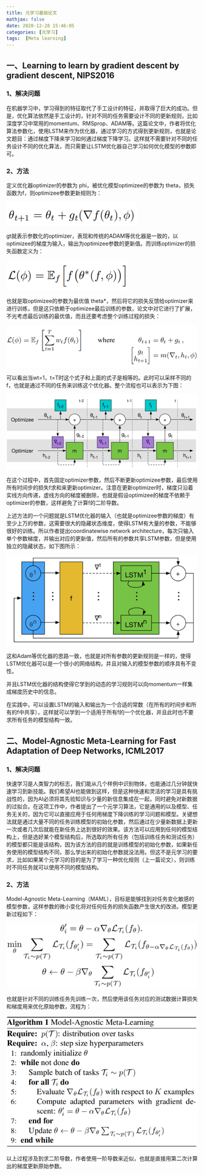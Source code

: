 ```yaml
---
title: 元学习基础论文
mathjax: false
date: 2020-12-28 15:46:05
categories: [元学习]
tags:  [Meta learning]
---
```


一、Learning to learn by gradient descent by gradient descent, NIPS2016
-----------------------------------------------------------------------

### 1、解决问题

在机器学习中，学习得到的特征取代了手工设计的特征，并取得了巨大的成功。但是，优化算法依然是手工设计的，针对不同的任务需要设计不同的更新规则，比如深度学习中常用的momentum、RMSprop、ADAM等。这篇论文中，作者将优化算法参数化，使用LSTM来作为优化器，通过学习的方式得到更新规则，也就是论文题目：通过梯度下降来学习如何通过梯度下降学习。这样就不需要针对不同的任务设计不同的优化算法，而只需要让LSTM优化器自己学习如何优化模型的参数即可。
<!-- more -->
### 2、方法

定义优化器optimizer的参数为 phi，被优化模型optimizee的参数为 theta，损失函数为f，则optimizee参数更新规则为：

![](2020-12-28-元学习基础论文/636b422bd462b4fd701ddfda575f9abf.png)

gt就表示参数化的optimizer，表现和传统的ADAM等优化器是一致的，以optimizee的梯度为输入，输出为optimizee参数的更新值。而训练optimizer的损失函数定义为：

![](2020-12-28-元学习基础论文/6b2fb32c88ef6619ac4efc7c1d9afcc6.png)

也就是取optimizee的参数为最优值 theta\*，然后将它的损失反馈给optimizer来进行训练，但是这只依赖于optimizee最后训练的参数，论文中对它进行了扩展，不光考虑最后训练的最优值，而且还要考虑整个训练过程的损失：

![](2020-12-28-元学习基础论文/08ef250a8d26ecb38e6b184cf2c18729.png)

可以看出当wt=1，t=T时这个式子和上面的式子是相等的。此时可以采样不同的f，也就是通过不同的任务来训练这个优化器。整个流程也可以表示为下图：

![](2020-12-28-元学习基础论文/f06878c713abc06f12c5001c5fa5eb09.png)

在这个过程中，首先固定optimizer参数，然后不断更新optimizee参数，最后使用所有时间步的损失f求和来更新optimizer。注意在更新optimizer时，梯度只沿着实线方向传递，虚线方向的梯度被删除，也就是假设optimizee的梯度不依赖于optimizer的参数，这样避免了计算f的二阶导数。

上述方法的一个问题就是LSTM优化器的输入（也就是optimizee参数的梯度）有至少上万的参数，这需要很大的隐藏状态维度，使得LSTM有大量的参数，不能够很好的训练。所以作者提出coordinatewise
network
architecture，每次只输入单个参数梯度，并输出对应的更新值，然后所有的参数共享LSTM参数，但是使用独立的隐藏状态，如下图所示：

![](2020-12-28-元学习基础论文/9b2e8f529a4a630a758e3a441adf416b.png)

这和Adam等优化器的思路一致，也就是对所有参数的更新规则是一样的，使得LSTM优化器可以是一个很小的网络结构，并且对输入的模型参数的顺序具有不变性。

并且LSTM优化器的结构使得它学到的动态的学习规则可以向momentum一样集成梯度历史中的信息。

在实践中，可以设置LSTM的输入和输出为一个合适的常数（在所有的时间步和所有的f中共享），这样就可以学到一个适用于所有f的一个优化器，并且此时也不要求所有任务的模型结构一致。

二、Model-Agnostic Meta-Learning for Fast Adaptation of Deep Networks, ICML2017
-------------------------------------------------------------------------------

### 1、解决问题

快速学习是人类智力的标志，我们能从几个样例中识别物体，也能通过几分钟就快速学习到新技能。我们希望AI也能做到这样，但是这种快速和灵活的学习是具有挑战性的，因为AI必须将其先验知识与少量的新信息集成在一起，同时避免对新数据的过拟合。在这项工作中，作者提出了一个元学习算法，它是通用的以及模型、任务无关的，因为它可以直接应用于任何用梯度下降训练的学习问题和模型。关键想法就是通过大量不同的任务训练模型的初始化参数，然后通过在少量新数据上更新一次或者几次后就能在新任务上达到很好的效果。该方法可以应用到任何的模型结构上，但是选好某个模型结构后，所选取的所有任务（包括训练任务和测试任务）的模型都只能是该结构，因为该方法的目的就是训练模型的初始化参数，如果新任务使用的模型结构不同，那么学出来的初始化参数就没法用。但这不是元学习的要求，比如如果某个元学习的目的是为了学习一种优化规则（上一篇论文），则训练时不同任务就可以使用不同的模型结构。

### 2、方法

Model-Agnostic Meta-Learning（MAML），目标是能够找到对任务变化敏感的模型参数，这样参数的微小变化将对任何任务的损失函数产生很大的改进。模型更新过程如下：

![](2020-12-28-元学习基础论文/f77e402816c8a88933a9457424e34664.png)

也就是针对不同的训练任务先训练一次，然后使用该任务对应的测试数据计算损失和梯度用来优化原始参数，流程为：

![](2020-12-28-元学习基础论文/82f7187c55203912e582398f93c9dc80.png)

以上过程涉及到求二阶导数，作者使用一阶导数来近似，也就是直接用第二次计算出的梯度更新原始参数。
